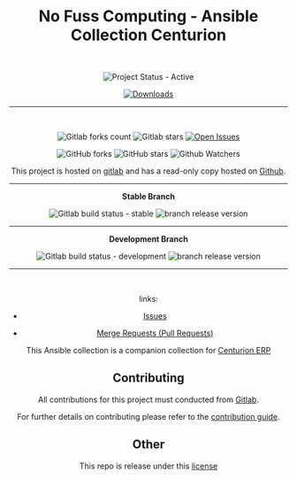 <span style="text-align: center;">

# No Fuss Computing - Ansible Collection Centurion

<br>

![Project Status - Active](https://img.shields.io/badge/Project%20Status-Active-green?logo=gitlab&style=plastic) 


[![Downloads](https://img.shields.io/badge/dynamic/json?url=https%3A%2F%2Fgalaxy.ansible.com%2Fapi%2Fv3%2Fplugin%2Fansible%2Fcontent%2Fpublished%2Fcollections%2Findex%2Fnofusscomputing%2Fcenturion%2F&query=%24.download_count&style=plastic&logo=ansible&logoColor=white&label=Galaxy%20Downloads&labelColor=black&color=cyan)](https://galaxy.ansible.com/ui/repo/published/nofusscomputing/centurion/)


----

<br>

![Gitlab forks count](https://img.shields.io/badge/dynamic/json?label=Forks&query=%24.forks_count&url=https%3A%2F%2Fgitlab.com%2Fapi%2Fv4%2Fprojects%2F59504579%2F&color=ff782e&logo=gitlab&style=plastic) ![Gitlab stars](https://img.shields.io/badge/dynamic/json?label=Stars&query=%24.star_count&url=https%3A%2F%2Fgitlab.com%2Fapi%2Fv4%2Fprojects%2F59504579%2F&color=ff782e&logo=gitlab&style=plastic) [![Open Issues](https://img.shields.io/badge/dynamic/json?color=ff782e&logo=gitlab&style=plastic&label=Open%20Issues&query=%24.statistics.counts.opened&url=https%3A%2F%2Fgitlab.com%2Fapi%2Fv4%2Fprojects%2F59504579%2Fissues_statistics)](https://gitlab.com/nofusscomputing/projects/ansible/collections/kubernetes/-/issues)



![GitHub forks](https://img.shields.io/github/forks/NofussComputing/ansible_collection_centurion?logo=github&style=plastic&color=000000&labell=Forks) ![GitHub stars](https://img.shields.io/github/stars/NofussComputing/ansible_collection_centurion?color=000000&logo=github&style=plastic) ![Github Watchers](https://img.shields.io/github/watchers/NofussComputing/ansible_collection_centurion?color=000000&label=Watchers&logo=github&style=plastic)
<br>

This project is hosted on [gitlab](https://gitlab.com/nofusscomputing/projects/ansible/collections/kubernetes) and has a read-only copy hosted on [Github](https://github.com/NofussComputing/ansible_collection_centurion).

----

**Stable Branch**

![Gitlab build status - stable](https://img.shields.io/badge/dynamic/json?color=ff782e&label=Build&query=0.status&url=https%3A%2F%2Fgitlab.com%2Fapi%2Fv4%2Fprojects%2F59504579%2Fpipelines%3Fref%3Dmaster&logo=gitlab&style=plastic) ![branch release version](https://img.shields.io/badge/dynamic/yaml?color=ff782e&logo=gitlab&style=plastic&label=Release&query=%24.commitizen.version&url=https%3A//gitlab.com/nofusscomputing/projects/ansible/collections/centurion_erp_collection%2F-%2Fraw%2Fmaster%2F.cz.yaml) 



----

**Development Branch** 

![Gitlab build status - development](https://img.shields.io/badge/dynamic/json?color=ff782e&label=Build&query=0.status&url=https%3A%2F%2Fgitlab.com%2Fapi%2Fv4%2Fprojects%2F59504579%2Fpipelines%3Fref%3Ddevelopment&logo=gitlab&style=plastic) ![branch release version](https://img.shields.io/badge/dynamic/yaml?color=ff782e&logo=gitlab&style=plastic&label=Release&query=%24.commitizen.version&url=https%3A//gitlab.com/nofusscomputing/projects/ansible/collections/centurion_erp_collection%2F-%2Fraw%2Fdevelopment%2F.cz.yaml)

----
<br>

</div>

links:

- [Issues](https://gitlab.com/nofusscomputing/projects/ansible/collections/centurion_erp_collection/-/issues)

- [Merge Requests (Pull Requests)](https://gitlab.com/nofusscomputing/projects/ansible/collections/centurion_erp_collection/-/merge_requests)

This Ansible collection is a companion collection for [Centurion ERP](https://nofusscomputing.com/projects/centurion_erp/)


## Contributing
All contributions for this project must conducted from [Gitlab](https://gitlab.com/nofusscomputing/projects/ansible/collections/centurion_erp_collection).

For further details on contributing please refer to the [contribution guide](CONTRIBUTING.md).


## Other

This repo is release under this [license](LICENSE)
